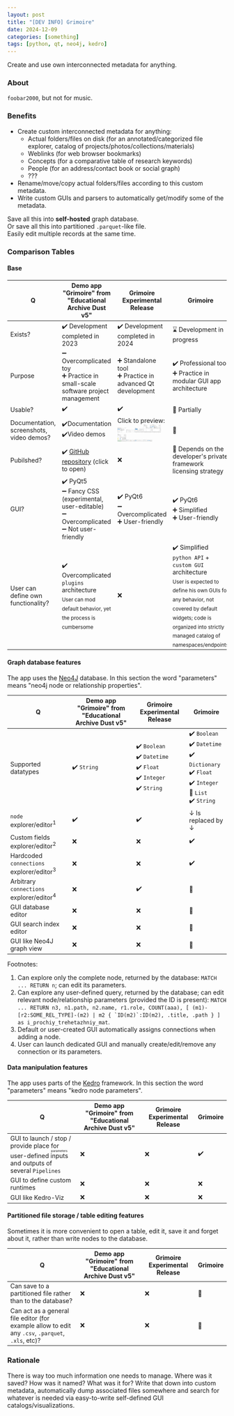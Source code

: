 ```yaml
---
layout: post
title: "[DEV INFO] Grimoire"
date: 2024-12-09
categories: [something]
tags: [python, qt, neo4j, kedro]
---
```


Create and use own interconnected metadata for anything.

<!--more-->

### About

`foobar2000`, but not for music.

### Benefits

- Create custom interconnected metadata for anything:
    - Actual folders/files on disk (for an annotated/categorized file explorer, catalog of projects/photos/collections/materials)
    - Weblinks (for web browser bookmarks)
    - Concepts (for a comparative table of research keywords)
    - People (for an address/contact book or social graph)
    - ???
- Rename/move/copy actual folders/files according to this custom metadata.
- Write custom GUIs and parsers to automatically get/modify some of the metadata.

Save all this into **self-hosted** graph database.  
Or save all this into partitioned `.parquet`-like file.  
Easily edit multiple records at the same time.

### Comparison Tables

#### Base

| Q | Demo app "Grimoire" from "Educational Archive Dust v5" | Grimoire Experimental Release | Grimoire |
| --- | --- | --- | --- |
| Exists? | ✔️ Development completed in 2023 | ✔️ Development completed in 2024 | ⌛ Development in progress |
| Purpose | ➖ Overcomplicated toy<br>➕ Practice in  small-scale software project management | ➕ Standalone tool<br>➕ Practice in advanced Qt development | ✔️ Professional tool<br>➕ Practice in modular GUI app architecture |
| Usable? | ✔️ | ✔️ | 🚧 Partially |
| Documentation, screenshots, video demos? | ✔️Documentation<br>✔️Video demos | Click to preview:<br><img src="/assets/2024-12-09-playlists-menu.png" width="20px" alt="Enhanced context menus, table views" /><img src="/assets/2024-12-09-playlist-contents.png" width="20px" alt='Only one "playlist" can be active at a time' /><img src="/assets/2024-12-09-foo-editor.png" width="20px" alt="Enhanced FooEditor with responsive row selector" /><img src="/assets/2024-12-09-file-renamer-preset-editor.png" width="20px" alt="Enhanced FileRenamer with responsive previews; FooEditor multiple datatype delegate showcase" /><img src="/assets/2024-12-09-file-renamer-context-menu.png" width="20px" alt="Enhanced FileRenamer preset management context menu" /><img src="/assets/2024-12-09-file-renamer-done.png" width="20px" alt="Enhanced FileRenamer GUI with detailed reports" /><img src="/assets/2024-12-09-rel-compare.png" width="20px" alt="Arbitrary relationship editor prototype, compare selected nodes" /><img src="/assets/2024-12-09-rel-one.png" width="20px" alt="Arbitrary relationship editor prototype, explore one node" /><img src="/assets/2024-12-09-rel-compare-menu.png" width="20px" alt="Arbitrary relationship editor prototype, menu with available functions" /> | 🚧 |
| Pubilshed? | ✔️ [GitHub repository](https://github.com/gggrv/edu_archive_dust_v5) (click to open) | ❌ | 🤔 Depends on the developer's private framework licensing strategy |
| GUI? | ✔️ PyQt5<br>➖ Fancy CSS (experimental, user-editable)<br>➖ Overcomplicated<br>➖ Not user-friendly | ✔️ PyQt6<br>➖ Overcomplicated<br>➕ User-friendly | ✔️ PyQt6<br>➕ Simplified<br>➕ User-friendly |
| User can define own functionality? | ✔️ Overcomplicated `plugins` architecture<br><sub>User can mod default behavior, yet the process is cumbersome</sub> | ❌ | ✔️ Simplified `python API` + `custom GUI` architecture<br><sub>User is expected to define his own GUIs for any behavior, not covered by default widgets; code is organized into strictly managed catalog of namespaces/endpoints</sub> |

#### Graph database features

The app uses the [Neo4J](https://neo4j.com) database. In this section the word "parameters" means "neo4j node or relationship properties".

| Q | Demo app "Grimoire" from "Educational Archive Dust v5" | Grimoire Experimental Release | Grimoire |
| --- | --- | --- | --- |
| Supported datatypes | ✔️ `String` | ✔️ `Boolean`<br>✔️ `Datetime`<br>✔️ `Float`<br>✔️ `Integer`<br>✔️ `String` | ✔️ `Boolean`<br>✔️ `Datetime`<br>✔️ `Dictionary`<br>✔️ `Float`<br>✔️ `Integer`<br>🤔 `List`<br>✔️ `String` |
| `node` explorer/editor<sup>1</sup> | ✔️ | ✔️ | ↓ Is replaced by ↓ |
| Custom fields explorer/editor<sup>2</sup> | ❌ | ❌ | ✔️ |
| Hardcoded `connections` explorer/editor<sup>3</sup> | ❌ | ❌ | ✔️ |
| Arbitrary `connections` explorer/editor<sup>4</sup> | ❌ | ✔️ | 🤔 |
| GUI database editor | ❌ | ❌ | 🤔 |
| GUI search index editor | ❌ | ❌ | 🤔 |
| GUI like Neo4J graph view | ❌ | ❌ | 🤔 |

Footnotes:
1. Can explore only the complete node, returned by the database: `MATCH ... RETURN n`; can edit its parameters.
2. Can explore any user-defined query, returned by the database; can edit relevant node/relationship parameters (provided the ID is present): ```MATCH ... RETURN n3, n1.path, n2.name, r1.role, COUNT(aaa), [ (m1)-[r2:SOME_REL_TYPE]-(m2) | m2 { `ID(m2)`:ID(m2), .title, .path } ] as i_prochiy_trehetazhniy_mat```.
3. Default or user-created GUI automatically assigns connections when adding a node.
4. User can launch dedicated GUI and manually create/edit/remove any connection or its parameters.

#### Data manipulation features

The app uses parts of the [Kedro](https://kedro.org) framework. In this section the word "parameters" means "kedro node parameters".

| Q | Demo app "Grimoire" from "Educational Archive Dust v5" | Grimoire Experimental Release | Grimoire |
| --- | --- | --- | --- |
| GUI to launch / stop / provide place for user-defined <ruby>inputs<rt>parameters</rt></ruby> and outputs of several `Pipelines` | ❌ | ❌ | ✔️ |
| GUI to define custom runtimes | ❌ | ❌ | ❌ |
| GUI like Kedro-Viz | ❌ | ❌ | ❌ |

#### Partitioned file storage / table editing features

Sometimes it is more convenient to open a table, edit it, save it and forget about it, rather than write nodes to the database.

| Q | Demo app "Grimoire" from "Educational Archive Dust v5" | Grimoire Experimental Release | Grimoire |
| --- | --- | --- | --- |
| Can save to a partitioned file rather than to the database? | ❌ | ❌ | 🤔 |
| Can act as a general file editor (for example allow to edit any `.csv`, `.parquet`, `.xls`, etc)? | ❌ | ❌ | 🤔 |

### Rationale

There is way too much information one needs to manage. Where was it saved? How was it named? What was it for? Write that down into custom metadata, automatically dump associated files somewhere and search for whatever is needed via easy-to-write self-defined GUI catalogs/visualizations.
